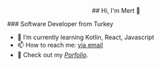 <p style="text-align: center;"> ## Hi, I'm Mert 👋 </p>
### Software Developer from Turkey

- 🌱 I’m currently learning Kotlin, React, Javascript
- 📫 How to reach me:  [via email](mailto:mert.ozbudak@outlook.com)
- :briefcase: Check out my *[Porfolio](https://drive.google.com/file/d/15kewCDmPUEavowN1x0TbhZ1bdtvUjYov/view)*.

<!--
**MertOzbudak/mertozbudak** is a ✨ _special_ ✨ repository because its `README.md` (this file) appears on your GitHub profile.

Here are some ideas to get you started:

- 🔭 I’m currently working on ...
- 🌱 I’m currently learning ...
- 👯 I’m looking to collaborate on ...
- 🤔 I’m looking for help with ...
- 💬 Ask me about ...
- 📫 How to reach me: ...
- 😄 Pronouns: ...
- ⚡ Fun fact: ...
-->
